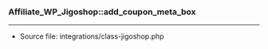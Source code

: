 ### Affiliate_WP_Jigoshop::add_coupon_meta_box

----

- Source file: integrations/class-jigoshop.php
